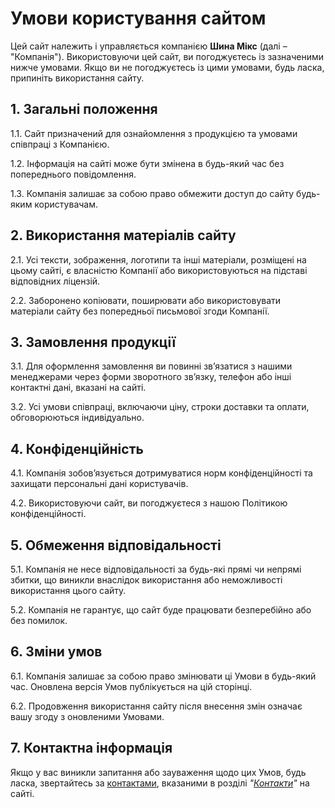 # Умови користування сайтом

Цей сайт належить і управляється компанією **Шина Мікс** (далі – "Компанія"). Використовуючи цей сайт, ви погоджуєтесь із зазначеними нижче умовами. Якщо ви не погоджуєтесь із цими умовами, будь ласка, припиніть використання сайту.

## 1. Загальні положення

1.1. Сайт призначений для ознайомлення з продукцією та умовами співпраці з Компанією.

1.2. Інформація на сайті може бути змінена в будь-який час без попереднього повідомлення.

1.3. Компанія залишає за собою право обмежити доступ до сайту будь-яким користувачам.

## 2. Використання матеріалів сайту

2.1. Усі тексти, зображення, логотипи та інші матеріали, розміщені на цьому сайті, є власністю Компанії або використовуються на підставі відповідних ліцензій.

2.2. Заборонено копіювати, поширювати або використовувати матеріали сайту без попередньої письмової згоди Компанії.

## 3. Замовлення продукції

3.1. Для оформлення замовлення ви повинні зв’язатися з нашими менеджерами через форми зворотного зв’язку, телефон або інші контактні дані, вказані на сайті.

3.2. Усі умови співпраці, включаючи ціну, строки доставки та оплати, обговорюються індивідуально.

## 4. Конфіденційність

4.1. Компанія зобов’язується дотримуватися норм конфіденційності та захищати персональні дані користувачів.

4.2. Використовуючи сайт, ви погоджуєтеся з нашою Політикою конфіденційності.

## 5. Обмеження відповідальності

5.1. Компанія не несе відповідальності за будь-які прямі чи непрямі збитки, що виникли внаслідок використання або неможливості використання цього сайту.

5.2. Компанія не гарантує, що сайт буде працювати безперебійно або без помилок.

## 6. Зміни умов

6.1. Компанія залишає за собою право змінювати ці Умови в будь-який час. Оновлена версія Умов публікується на цій сторінці.

6.2. Продовження використання сайту після внесення змін означає вашу згоду з оновленими Умовами.

## 7. Контактна інформація

Якщо у вас виникли запитання або зауваження щодо цих Умов, будь ласка, звертайтесь за [контактами](/#contacts), вказаними в розділі _"[Контакти](/#contacts)"_ на сайті.